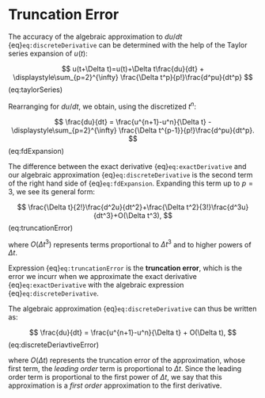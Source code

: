 # Truncation Error

The accuracy of the algebraic approximation to $du/dt$ {eq}`eq:discreteDerivative` can be determined with the help of the Taylor series expansion of $u(t)$: 

$$
u(t+\Delta t)=u(t)+\Delta t\frac{du}{dt} + \displaystyle\sum_{p=2}^{\infty} \frac{\Delta t^p}{p!}\frac{d^pu}{dt^p}
$$ (eq:taylorSeries)

Rearranging for $du/dt$, we obtain, using the discretized $t^n$:

$$
\frac{du}{dt} = \frac{u^{n+1}-u^n}{\Delta t} - \displaystyle\sum_{p=2}^{\infty} \frac{\Delta t^{p-1}}{p!}\frac{d^pu}{dt^p}.
$$ (eq:fdExpansion)

The difference between the exact derivative {eq}`eq:exactDerivative` and our algebraic approximation {eq}`eq:discreteDerivative` is the second term of the right hand side of {eq}`eq:fdExpansion`. Expanding this term up to $p=3$, we see its general form:

$$
\frac{\Delta t}{2!}\frac{d^2u}{dt^2}+\frac{\Delta t^2}{3!}\frac{d^3u}{dt^3}+O(\Delta t^3),
$$ (eq:truncationError)

where $O(\Delta t^3)$ represents terms proportional to $\Delta t^3$ and to higher powers of $\Delta t$. 

Expression {eq}`eq:truncationError` is the **truncation error**, which is the error we incurr when we approximate the exact derivative {eq}`eq:exactDerivative` with the algebraic expression {eq}`eq:discreteDerivative`.

The algebraic approximation {eq}`eq:discreteDerivative` can thus be written as:

$$
\frac{du}{dt} = \frac{u^{n+1}-u^n}{\Delta t} + O(\Delta t),
$$ (eq:discreteDeriavtiveError)

where $O(\Delta t)$ represents the truncation error of the approximation, whose first term, the *leading order* term is proportional to $\Delta t$. Since the leading order term is proportional to the first power of $\Delta t$, we say that this approximation is a *first order* approximation to the first derivative. 
